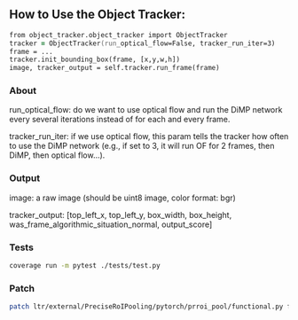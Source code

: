 ## How to Use the Object Tracker:
```zsh
from object_tracker.object_tracker import ObjectTracker
tracker = ObjectTracker(run_optical_flow=False, tracker_run_iter=3)
frame = ... 
tracker.init_bounding_box(frame, [x,y,w,h])
image, tracker_output = self.tracker.run_frame(frame)
```
### About
run_optical_flow: do we want to use optical flow and run the DiMP network every several iterations instead of for each and every frame. 

tracker_run_iter: if we use optical flow, this param tells the tracker how often to use the DiMP network (e.g., if set to 3, it will run OF for 2 frames, then DiMP, then optical flow...).

### Output
image: a raw image (should be uint8 image, color format: bgr) 

tracker_output: [top_left_x, top_left_y, box_width, box_height, was_frame_algorithmic_situation_normal, output_score]

### Tests
```zsh
coverage run -m pytest ./tests/test.py
```

### Patch
```zsh
patch ltr/external/PreciseRoIPooling/pytorch/prroi_pool/functional.py faster_import_patch
```
